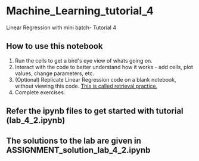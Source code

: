 # Machine_Learning_tutorial_4
Linear Regression with mini batch- Tutorial 4

## How to use this notebook
1. Run the cells to get a bird's eye view of whats going on.
2. Interact with the code to better understand how it works - add cells, plot values, change parameters, etc.
3. (Optional) Replicate Linear Regression code on a blank notebook, without viewing this code. [This is called retrieval practice.](https://www.learningscientists.org/blog/2016/6/23-1)
4. Complete exercises.

## Refer the ipynb files to get started with tutorial (lab_4_2.ipynb)
## The solutions to the lab are given in ASSIGNMENT_solution_lab_4_2.ipynb
